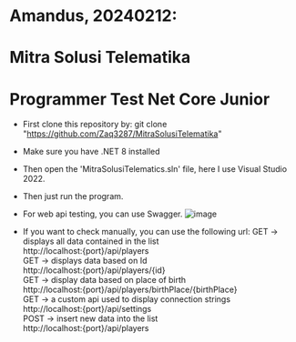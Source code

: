 # Amandus, 20240212:
# Mitra Solusi Telematika
# Programmer Test Net Core Junior

- First clone this repository by:
git clone "https://github.com/Zaq3287/MitraSolusiTelematika"
- Make sure you have .NET 8 installed
- Then open the 'MitraSolusiTelematics.sln' file, here I use Visual Studio 2022.
- Then just run the program.

- For web api testing, you can use Swagger.
![image](https://github.com/Zaq3287/MitraSolusiTelematika/assets/98646806/0828786a-422f-4bdc-be45-ed534971afd3)

- If you want to check manually, you can use the following url:
  GET -> displays all data contained in the list\
  http://localhost:{port}/api/players\
  GET -> displays data based on Id\
  http://localhost:{port}/api/players/{id}\
  GET ->  display data based on place of birth\
  http://localhost:{port}/api/players/birthPlace/{birthPlace}\
  GET -> a custom api used to display connection strings\
  http://localhost:{port}/api/settings\
  POST -> insert new data into the list\
  http://localhost:{port}/api/players
